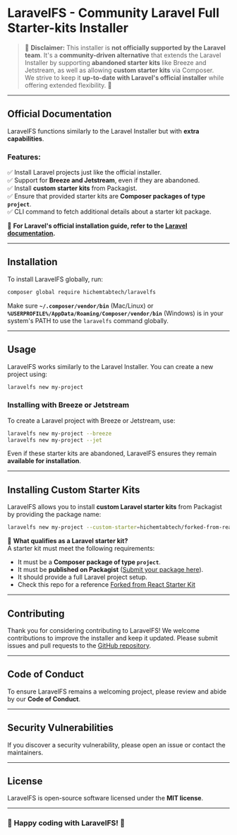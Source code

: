 # **LaravelFS - Community Laravel Full Starter-kits Installer**


> 🚨 **Disclaimer:** This installer is **not officially supported by the Laravel team**. It's a **community-driven alternative** that extends the Laravel Installer by supporting **abandoned starter kits** like Breeze and Jetstream, as well as allowing **custom starter kits** via Composer.  
We strive to keep it **up-to-date with Laravel's official installer** while offering extended flexibility. 🚀

---

## **Official Documentation**
LaravelFS functions similarly to the Laravel Installer but with **extra capabilities**.

### **Features:**
✅ Install Laravel projects just like the official installer.  
✅ Support for **Breeze and Jetstream**, even if they are abandoned.  
✅ Install **custom starter kits** from Packagist.  
✅ Ensure that provided starter kits are **Composer packages of type `project`**.  
✅ CLI command to fetch additional details about a starter kit package.

📖 **For Laravel's official installation guide, refer to the [Laravel documentation](https://laravel.com/docs/installation).**

---

## **Installation**
To install LaravelFS globally, run:

```sh
composer global require hichemtabtech/laravelfs
```

Make sure **`~/.composer/vendor/bin`** (Mac/Linux) or **`%USERPROFILE%/AppData/Roaming/Composer/vendor/bin`** (Windows) is in your system's PATH to use the `laravelfs` command globally.

---

## **Usage**
LaravelFS works similarly to the Laravel Installer. You can create a new project using:

```sh
laravelfs new my-project
```

### **Installing with Breeze or Jetstream**
To create a Laravel project with Breeze or Jetstream, use:

```sh
laravelfs new my-project --breeze
laravelfs new my-project --jet
```

Even if these starter kits are abandoned, LaravelFS ensures they remain **available for installation**.

---

## **Installing Custom Starter Kits**
LaravelFS allows you to install **custom Laravel starter kits** from Packagist by providing the package name:

```sh
laravelfs new my-project --custom-starter=hichemtabtech/forked-from-react-starter-kit
```

🔹 **What qualifies as a Laravel starter kit?**  
A starter kit must meet the following requirements:
- It must be a **Composer package of type `project`**.
- It must be **published on Packagist** ([Submit your package here](https://packagist.org/packages/submit)).
- It should provide a full Laravel project setup.
- Check this repo for a reference [Forked from React Starter Kit](https://github.com/hichemtabtech/forked-from-react-starter-kit)

---

## **Contributing**
Thank you for considering contributing to LaravelFS! We welcome contributions to improve the installer and keep it updated. Please submit issues and pull requests to the [GitHub repository](https://github.com/HichemTab-tech/laravelfs).

---

## **Code of Conduct**
To ensure LaravelFS remains a welcoming project, please review and abide by our **Code of Conduct**.

---

## **Security Vulnerabilities**
If you discover a security vulnerability, please open an issue or contact the maintainers.

---

## **License**
LaravelFS is open-source software licensed under the **MIT license**.

---

### 🎉 **Happy coding with LaravelFS!** 🚀